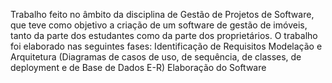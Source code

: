 Trabalho feito no âmbito da disciplina de Gestão de Projetos de Software, que teve como objetivo a criação de um software de gestão de imóveis, tanto da parte dos estudantes como da parte dos proprietários.
O trabalho foi elaborado nas seguintes fases:
Identificação de Requisitos
Modelação e Arquitetura (Diagramas de casos de uso, de sequência, de classes, de deployment e de Base de Dados E-R)
Elaboração do Software

